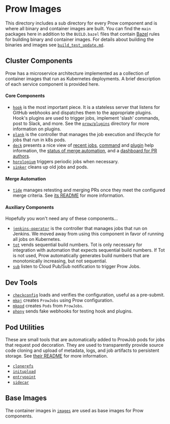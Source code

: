 # Prow Images

This directory includes a sub directory for every Prow component and is where all binary and container images are built. You can find the `main` packages here in addition to the `BUILD.bazel` files that contain [Bazel](https://bazel.build) rules for building binary and container images. For details about building the binaries and images see [`build_test_update.md`](/prow/build_test_update.md).

## Cluster Components

Prow has a microservice architecture implemented as a collection of container images that run as Kubernetes deployments. A brief description of each service component is provided here.

#### Core Components

* [`hook`](/prow/cmd/hook) is the most important piece. It is a stateless server that listens for GitHub webhooks and dispatches them to the appropriate plugins. Hook's plugins are used to trigger jobs, implement 'slash' commands, post to Slack, and more. See the [`prow/plugins`](/prow/plugins/) directory for more information on plugins.
* [`plank`](/prow/cmd/plank) is the controller that manages the job execution and lifecycle for jobs that run in k8s pods.
* [`deck`](/prow/cmd/deck) presents a nice view of [recent jobs](https://prow.k8s.io/), [command](https://prow.k8s.io/command-help) and [plugin](https://prow.k8s.io/plugins) help information, the [status of merge automation](https://prow.k8s.io/tide), and a [dashboard for PR authors](https://prow.k8s.io/pr).
* [`horologium`](/prow/cmd/horologium) triggers periodic jobs when necessary.
* [`sinker`](/prow/cmd/sinker) cleans up old jobs and pods.


#### Merge Automation

* [`tide`](/prow/cmd/tide) manages retesting and merging PRs once they meet the configured merge criteria. See [its README](./tide/README.md) for more information.

#### Auxiliary Components

Hopefully you won't need any of these components...

* [`jenkins-operator`](/prow/cmd/jenkins-operator) is the controller that manages jobs that run on Jenkins. We moved away from using this component in favor of running all jobs on Kubernetes.
* [`tot`](/prow/cmd/tot) vends sequential build numbers. Tot is only necessary for integration with automation that expects sequential build numbers. If Tot is not used, Prow automatically generates build numbers that are monotonically increasing, but not sequential.
* [`sub`](/prow/cmd/sub) listen to Cloud Pub/Sub notification to trigger Prow Jobs.

## Dev Tools
* [`checkconfig`](/prow/cmd/checkconfig) loads and verifies the configuration, useful as a pre-submit.
* [`mkpj`](/prow/cmd/mkpj) creates `ProwJobs` using Prow configuration.
* [`mkpod`](/prow/cmd/mkpod) creates `Pods` from `ProwJobs`.
* [`phony`](/prow/cmd/phony) sends fake webhooks for testing hook and plugins.

## Pod Utilities

These are small tools that are automatically added to ProwJob pods for jobs that request pod decoration. They are used to transparently provide source code cloning and upload of metadata, logs, and job artifacts to persistent storage. See [their README](/prow/pod-utilities.md) for more information.

* [`clonerefs`](/prow/cmd/clonerefs)
* [`initupload`](/prow/cmd/initupload)
* [`entrypoint`](/prow/cmd/entrypoint)
* [`sidecar`](/prow/cmd/sidecar)

## Base Images

The container images in [`images`](/prow/cmd/images) are used as base images for Prow components.
